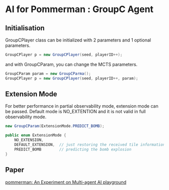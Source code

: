# AI for Pommerman : GroupC Agent 

## Initialisation

GroupCPlayer class can be initialized with 2 parameters and 1 optional parameters.

```java
GroupCPlayer p = new GroupCPlayer(seed, playerID++);
````

and with GroupCParam, you can change the MCTS parameters.

```java
GroupCParam param = new GroupCParma();
GroupCPlayer p = new GroupCPlayer(seed, playerID++, param);
```

## Extension Mode

For better performance in partial observability mode, extension mode can be passed. Default mode is NO_EXTENTION and it is not valid in full observability mode.

```java
new GroupCParam(ExtensionMode.PREDICT_BOMB);
```


```java
public enum ExtensionMode {
    NO_EXTENSION,
    DEFAULT_EXTENSION,  // just restoring the received tile information.
    PREDICT_BOMB        // predicting the bomb explosion
}
```

## Paper

[pommerman: An Experiment on Multi-agent AI playground](report_groupC.pdf)
